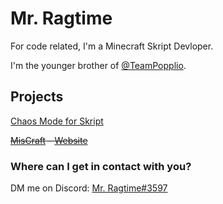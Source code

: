 # Mr. Ragtime

For code related, I'm a Minecraft Skript Devloper.

I'm the younger brother of [@TeamPopplio](https://github.com/TeamPopplio/TeamPopplio).

## Projects

[Chaos Mode for Skript](https://github.com/MrRagtime/chaos-mode)

~~[MisCraft](https://github.com/MrRagtime/MisCraft) - [Website](https://sites.google.com/view/miscraft/miscraft)~~

### Where can I get in contact with you?

DM me on Discord: [Mr. Ragtime#3597](https://discord.com/users/676181885801725953)
